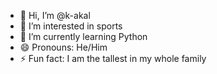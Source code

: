 - 👋 Hi, I’m @k-akal
- 👀 I’m interested in sports
- 🌱 I’m currently learning Python
- 😄 Pronouns: He/Him
- ⚡ Fun fact: I am the tallest in my whole family

<!---
k-akal/k-akal is a ✨ special ✨ repository because its `README.md` (this file) appears on your GitHub profile.
You can click the Preview link to take a look at your changes.
--->
